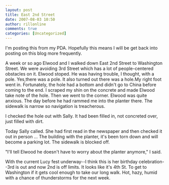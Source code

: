 ```yaml
---
layout: post
title: East 2nd Street
date: 2007-08-03 10:50
author: rillonline
comments: true
categories: [Uncategorized]
---
```

I'm posting this from my PDA. Hopefully this means I will be get back into posting on this blog more frequently.

A week or so ago Elwood and I walked down East 2nd Street to Washington Street. We were avoiding 3rd Street which has a lot of people-centered obstacles on it. Elwood stoped. He was having trouble, I thought, with a pole. Yes,there was a pole. It also turned out there was a hole.My right foot went in. Fortunately, the hole had a bottom and didn't go to China before coming to the end. I scraped my shin on the concrete and made Elwood take note of the hole. Then we went to the corner. Elwood was quite anxious. The day before he had rammed me into the planter there. The sidewalk is narrow so navigation is treacherous.

I checked the hole out with Sally. It had been filled in, not concreted over, just filled with dirt.

Today Sally called. She had first read in the newspaper and then checked it out in person ... The building with the planter, it's been torn down and will become a parking lot. The sidewalk is blocked off. 

"I'll tell Elwood he doesn't have to worry about the planter anymore," I said.

With the current Lucy fest underway--I think this is her birthday celebration--3rd is out and now 2nd is off limits. It looks like it's 4th St. To get to Washington if it gets cool enough to take our long walk. Hot, hazy, humid with a chance of thunderstorms for the next week.
